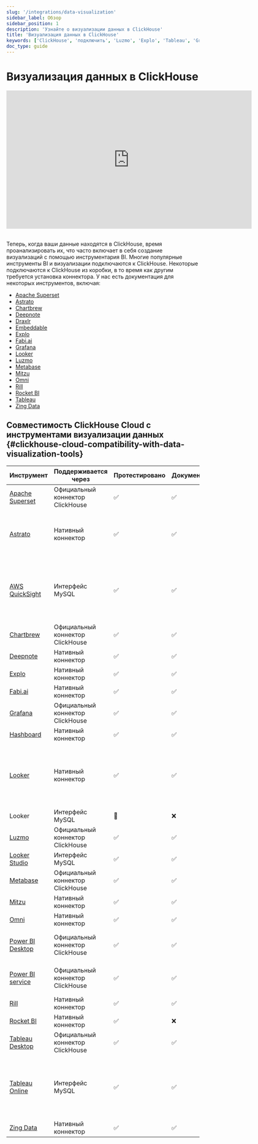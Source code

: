 ```yaml
---
slug: '/integrations/data-visualization'
sidebar_label: Обзор
sidebar_position: 1
description: 'Узнайте о визуализации данных в ClickHouse'
title: 'Визуализация данных в ClickHouse'
keywords: ['ClickHouse', 'подключить', 'Luzmo', 'Explo', 'Tableau', 'Grafana', 'Metabase', 'Mitzu', 'superset', 'Deepnote', 'Draxlr', 'RocketBI', 'Omni', 'bi', 'визуализация', 'инструмент']
doc_type: guide
---
```

# Визуализация данных в ClickHouse

<div class='vimeo-container'>
<iframe
   src="https://player.vimeo.com/video/754460217?h=3dcae2e1ca"
   width="640"
   height="360"
   frameborder="0"
   allow="autoplay; fullscreen; picture-in-picture"
   allowfullscreen>
</iframe>
</div>

<br/>

Теперь, когда ваши данные находятся в ClickHouse, время проанализировать их, что часто включает в себя создание визуализаций с помощью инструментария BI. Многие популярные инструменты BI и визуализации подключаются к ClickHouse. Некоторые подключаются к ClickHouse из коробки, в то время как другим требуется установка коннектора. У нас есть документация для некоторых инструментов, включая:

- [Apache Superset](./superset-and-clickhouse.md)
- [Astrato](./astrato-and-clickhouse.md)
- [Chartbrew](./chartbrew-and-clickhouse.md)
- [Deepnote](./deepnote.md)
- [Draxlr](./draxlr-and-clickhouse.md)
- [Embeddable](./embeddable-and-clickhouse.md)
- [Explo](./explo-and-clickhouse.md)
- [Fabi.ai](./fabi-and-clickhouse.md)
- [Grafana](./grafana/index.md)
- [Looker](./looker-and-clickhouse.md)
- [Luzmo](./luzmo-and-clickhouse.md)
- [Metabase](./metabase-and-clickhouse.md)
- [Mitzu](./mitzu-and-clickhouse.md)
- [Omni](./omni-and-clickhouse.md)
- [Rill](https://docs.rilldata.com/reference/olap-engines/clickhouse)
- [Rocket BI](./rocketbi-and-clickhouse.md)
- [Tableau](./tableau/tableau-and-clickhouse.md)
- [Zing Data](./zingdata-and-clickhouse.md)

## Совместимость ClickHouse Cloud с инструментами визуализации данных {#clickhouse-cloud-compatibility-with-data-visualization-tools}

| Инструмент                                                                  | Поддерживается через                     | Протестировано | Документировано | Комментарий                                                                                                                                 |
|---------------------------------------------------------------------------|-----------------------------------------|----------------|------------------|---------------------------------------------------------------------------------------------------------------------------------------------|
| [Apache Superset](./superset-and-clickhouse.md)      | Официальный коннектор ClickHouse | ✅              | ✅                |                                                                                                                                             |
| [Astrato](./astrato-and-clickhouse.md)      | Нативный коннектор                      | ✅              | ✅                | Работает нативно с использованием SQL pushdown (только прямой запрос). |
| [AWS QuickSight](./quicksight-and-clickhouse.md)     | Интерфейс MySQL                        | ✅              | ✅                | Работает с некоторыми ограничениями, смотрите [документацию](./quicksight-and-clickhouse.md) для получения дополнительных сведений                |
| [Chartbrew](./chartbrew-and-clickhouse.md)           | Официальный коннектор ClickHouse | ✅              | ✅                |                                                                                                                                             |
| [Deepnote](./deepnote.md)                            | Нативный коннектор                      | ✅              | ✅                |                                                                                                                                             |
| [Explo](./explo-and-clickhouse.md)                   | Нативный коннектор                      | ✅              | ✅                |                                                                                                                                             |
| [Fabi.ai](./fabi-and-clickhouse.md)                  | Нативный коннектор                      | ✅              | ✅                |                                                                                                                                             |
| [Grafana](./grafana/index.md)                        | Официальный коннектор ClickHouse | ✅              | ✅                |                                                                                                                                             |
| [Hashboard](./hashboard-and-clickhouse.md)           | Нативный коннектор                      | ✅              | ✅                |                                                                                                                                             |
| [Looker](./looker-and-clickhouse.md)                 | Нативный коннектор                      | ✅              | ✅                | Работает с некоторыми ограничениями, смотрите [документацию](./looker-and-clickhouse.md) для получения дополнительных сведений                    |
| Looker                                                                  | Интерфейс MySQL                        | 🚧              | ❌                |                                                                                                                                             |
| [Luzmo](./luzmo-and-clickhouse.md)                   | Официальный коннектор ClickHouse | ✅              | ✅                |                                                                                                                                             |
| [Looker Studio](./looker-studio-and-clickhouse.md)   | Интерфейс MySQL                        | ✅              | ✅                |                                                                                                                                             |
| [Metabase](./metabase-and-clickhouse.md)             | Официальный коннектор ClickHouse | ✅              | ✅                |                                                                                                                                                |
| [Mitzu](./mitzu-and-clickhouse.md)                   | Нативный коннектор                      | ✅              | ✅                |                                                                                                                                             |
| [Omni](./omni-and-clickhouse.md)                     | Нативный коннектор                      | ✅              | ✅                |                                                                                                                                             |
| [Power BI Desktop](./powerbi-and-clickhouse.md)      | Официальный коннектор ClickHouse | ✅              | ✅                | Через ODBC, поддерживает режим прямого запроса                                                                                              |
| [Power BI service](/integrations/powerbi#power-bi-service)                                                    | Официальный коннектор ClickHouse | ✅              | ✅                | Требуется настройка [Microsoft Data Gateway](https://learn.microsoft.com/en-us/power-bi/connect-data/service-gateway-custom-connectors) |
| [Rill](https://docs.rilldata.com/reference/olap-engines/clickhouse)     | Нативный коннектор                      | ✅              | ✅                |        
| [Rocket BI](./rocketbi-and-clickhouse.md)            | Нативный коннектор                      | ✅              | ❌                |                                                                                                                                             |
| [Tableau Desktop](./tableau/tableau-and-clickhouse.md)       | Официальный коннектор ClickHouse | ✅              | ✅                |                                                                                                                                                |
| [Tableau Online](./tableau/tableau-online-and-clickhouse.md) | Интерфейс MySQL                        | ✅              | ✅                | Работает с некоторыми ограничениями, смотрите [документацию](./tableau/tableau-online-and-clickhouse.md) для получения дополнительных сведений            |
| [Zing Data](./zingdata-and-clickhouse.md)            | Нативный коннектор                      | ✅              | ✅                |                                                                                                                                             |